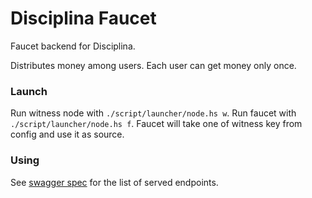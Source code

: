 # Disciplina Faucet

Faucet backend for Disciplina.

Distributes money among users. Each user can get money only once.

### Launch

Run witness node with `./script/launcher/node.hs w`.
Run faucet with `./script/launcher/node.hs f`.
Faucet will take one of witness key from config and use it as source.

### Using

See [swagger spec](https://github.com/DisciplinaOU/disciplina/blob/master/specs/disciplina/faucet/api/faucet.yaml) for the list of served endpoints.
